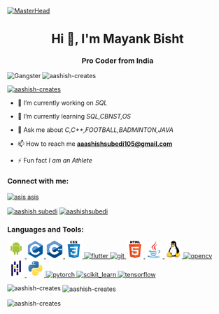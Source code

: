 [![MasterHead](https://c4.wallpaperflare.com/wallpaper/978/259/719/despicable-me-assassin-s-creed-crossover-video-games-wallpaper-preview.jpg)](https://Aashish-creates.io)
<h1 align="center">Hi 👋, I'm Mayank Bisht</h1>
<h3 align="center">Pro Coder from India</h3>
<img align "right" alt="Gangster" width="400" src="https://c4.wallpaperflare.com/wallpaper/817/397/84/naruto-shippuuden-akatsuki-uchiha-itachi-wallpaper-preview.jpg"

<p align="left"> <img src="https://komarev.com/ghpvc/?username=aashish-creates&label=Profile%20views&color=0e75b6&style=flat" alt="aashish-creates" /> </p>

<p align="left"> <a href="https://github.com/ryo-ma/github-profile-trophy"><img src="https://github-profile-trophy.vercel.app/?username=aashish-creates" alt="aashish-creates" /></a> </p>

- 🔭 I’m currently working on *SQL*

- 🌱 I’m currently learning *SQL,CBNST,OS*

- 💬 Ask me about *C,C++,FOOTBALL,BADMINTON,JAVA*

- 📫 How to reach me **aaashishsubedi105@gmail.com**

- ⚡ Fun fact *I am an Athlete*

<h3 align="left">Connect with me:</h3>
<p align="left">
<a href="https://fb.com/asis asis" target="blank"><img align="center" src="https://raw.githubusercontent.com/rahuldkjain/github-profile-readme-generator/master/src/images/icons/Social/facebook.svg" alt="asis asis" height="30" width="40" /></a>

<a href="https://www.youtube.com/c/aashish subedi" target="blank"><img align="center" src="https://raw.githubusercontent.com/rahuldkjain/github-profile-readme-generator/master/src/images/icons/Social/youtube.svg" alt="aashish subedi" height="30" width="40" /></a>
<a href="https://www.leetcode.com/aashishsubedi" target="blank"><img align="center" src="https://raw.githubusercontent.com/rahuldkjain/github-profile-readme-generator/master/src/images/icons/Social/leet-code.svg" alt="aashishsubedi" height="30" width="40" /></a>
</p>

<h3 align="left">Languages and Tools:</h3>
<p align="left"> <a href="https://developer.android.com" target="_blank" rel="noreferrer"> <img src="https://raw.githubusercontent.com/devicons/devicon/master/icons/android/android-original-wordmark.svg" alt="android" width="40" height="40"/> </a> <a href="https://www.cprogramming.com/" target="_blank" rel="noreferrer"> <img src="https://raw.githubusercontent.com/devicons/devicon/master/icons/c/c-original.svg" alt="c" width="40" height="40"/> </a> <a href="https://www.w3schools.com/cpp/" target="_blank" rel="noreferrer"> <img src="https://raw.githubusercontent.com/devicons/devicon/master/icons/cplusplus/cplusplus-original.svg" alt="cplusplus" width="40" height="40"/> </a> <a href="https://www.w3schools.com/css/" target="_blank" rel="noreferrer"> <img src="https://raw.githubusercontent.com/devicons/devicon/master/icons/css3/css3-original-wordmark.svg" alt="css3" width="40" height="40"/> </a> <a href="https://flutter.dev" target="_blank" rel="noreferrer"> <img src="https://www.vectorlogo.zone/logos/flutterio/flutterio-icon.svg" alt="flutter" width="40" height="40"/> </a> <a href="https://git-scm.com/" target="_blank" rel="noreferrer"> <img src="https://www.vectorlogo.zone/logos/git-scm/git-scm-icon.svg" alt="git" width="40" height="40"/> </a> <a href="https://www.w3.org/html/" target="_blank" rel="noreferrer"> <img src="https://raw.githubusercontent.com/devicons/devicon/master/icons/html5/html5-original-wordmark.svg" alt="html5" width="40" height="40"/> </a> <a href="https://www.java.com" target="_blank" rel="noreferrer"> <img src="https://raw.githubusercontent.com/devicons/devicon/master/icons/java/java-original.svg" alt="java" width="40" height="40"/> </a> <a href="https://www.linux.org/" target="_blank" rel="noreferrer"> <img src="https://raw.githubusercontent.com/devicons/devicon/master/icons/linux/linux-original.svg" alt="linux" width="40" height="40"/> </a> <a href="https://opencv.org/" target="_blank" rel="noreferrer"> <img src="https://www.vectorlogo.zone/logos/opencv/opencv-icon.svg" alt="opencv" width="40" height="40"/> </a> <a href="https://pandas.pydata.org/" target="_blank" rel="noreferrer"> <img src="https://raw.githubusercontent.com/devicons/devicon/2ae2a900d2f041da66e950e4d48052658d850630/icons/pandas/pandas-original.svg" alt="pandas" width="40" height="40"/> </a> <a href="https://www.python.org" target="_blank" rel="noreferrer"> <img src="https://raw.githubusercontent.com/devicons/devicon/master/icons/python/python-original.svg" alt="python" width="40" height="40"/> </a> <a href="https://pytorch.org/" target="_blank" rel="noreferrer"> <img src="https://www.vectorlogo.zone/logos/pytorch/pytorch-icon.svg" alt="pytorch" width="40" height="40"/> </a> <a href="https://scikit-learn.org/" target="_blank" rel="noreferrer"> <img src="https://upload.wikimedia.org/wikipedia/commons/0/05/Scikit_learn_logo_small.svg" alt="scikit_learn" width="40" height="40"/> </a> <a href="https://www.tensorflow.org" target="_blank" rel="noreferrer"> <img src="https://www.vectorlogo.zone/logos/tensorflow/tensorflow-icon.svg" alt="tensorflow" width="40" height="40"/> </a> </p>

<p><img align="left" src="https://github-readme-stats.vercel.app/api/top-langs?username=aashish-creates&show_icons=true&locale=en&layout=compact" alt="aashish-creates" /></p>

<p>&nbsp;<img align="center" src="https://github-readme-stats.vercel.app/api?username=aashish-creates&show_icons=true&locale=en" alt="aashish-creates" /></p>

<p><img align="center" src="https://github-readme-streak-stats.herokuapp.com/?user=aashish-creates&" alt="aashish-creates" /></p>
